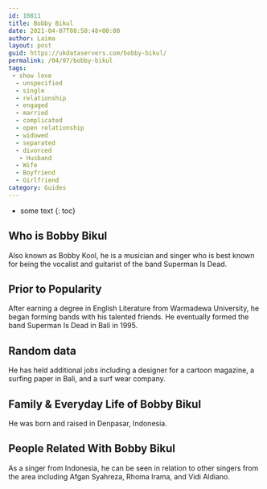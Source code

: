 ```yaml
---
id: 10811
title: Bobby Bikul
date: 2021-04-07T08:50:48+00:00
author: Laima
layout: post
guid: https://ukdataservers.com/bobby-bikul/
permalink: /04/07/bobby-bikul
tags:
 - show love
  - unspecified
  - single
  - relationship
  - engaged
  - married
  - complicated
  - open relationship
  - widowed
  - separated
  - divorced
   - Husband
  - Wife
  - Boyfriend
  - Girlfriend
category: Guides
---
```


* some text
{: toc}


## Who is Bobby Bikul
                  
                  
                  
Also known as Bobby Kool, he is a musician and singer who is best known for being the vocalist and guitarist of the band Superman Is Dead.
                  
              
            
              
            
                
                
                
## Prior to Popularity
                  
                  
                  
After earning a degree in English Literature from Warmadewa University, he began forming bands with his talented friends. He eventually formed the band Superman Is Dead in Bali in 1995. 
                  
              
            
              
            
                
                
                
## Random data
                  
                  
                  
He has held additional jobs including a designer for a cartoon magazine, a surfing paper in Bali, and a surf wear company. 
                  
              
            
              
            
                
                
                
## Family & Everyday Life of Bobby Bikul
                  
                  
                  
He was born and raised in Denpasar, Indonesia. 
                  
              
            
              
            
                
                
                
## People Related With Bobby Bikul
                  
                  
                  
As a singer from Indonesia, he can be seen in relation to other singers from the area including Afgan Syahreza, Rhoma Irama, and Vidi Aldiano. 
                  
              
            
              
            
                
              
            
              
              
            
            
              
            
          
          
          
